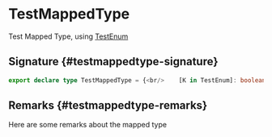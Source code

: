 # TestMappedType

Test Mapped Type, using [TestEnum](docs/simple-suite-test/testenum-enum)

## Signature {#testmappedtype-signature}

```typescript
export declare type TestMappedType = {<br/>    [K in TestEnum]: boolean;<br/>};
```

## Remarks {#testmappedtype-remarks}

Here are some remarks about the mapped type

